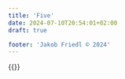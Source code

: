 ```yaml
---
title: 'Five'
date: 2024-07-10T20:54:01+02:00
draft: true

footer: 'Jakob Friedl © 2024' 
---
```




<!--more-->

{{<breadcrumbs>}}
